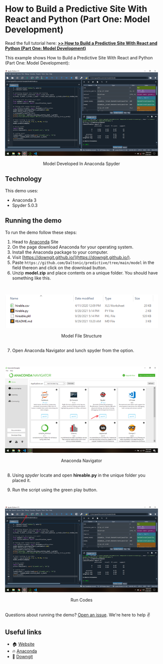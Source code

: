 # How to Build a Predictive Site With React and Python (Part One: Model Development)

Read the full tutorial here: [**>> How to Build a Predictive Site With React and Python (Part One: Model Development)**](https://daltonic.github.io)

This example shows How to Build a Predictive Site With React and Python (Part One: Model Development):

![Model Developed In Anaconda Spyder](../screenshots/model/1.png)
<center><figcaption>Model Developed In Anaconda Spyder</figcaption></center>

## Technology

This demo uses:

- Anaconda 3
- Spyder 5.0.3

## Running the demo

To run the demo follow these steps:

1. Head to [Anaconda](https://www.anaconda.com/products/individual) Site
2. On the page download Anaconda for your operating system.
3. Install the Anaconda package to your computer.
4. Visit [https://downgit.github.io/](https://downgit.github.io/). 
5. Paste ```https://github.com/Daltonic/predictive/tree/main/model``` in the field thereon and click on the download button.
6. Unzip **model.zip** and place contents on a unique folder. You should have something like this.
<br/>

![Model File Structure](../screenshots/model/2.png)
<center><figcaption>Model File Structure</figcaption></center>
<br/>

7. Open Anaconda Navigator and lunch spyder from the option.
<br/>

![Anaconda Navigator](../screenshots/model/3.png)
<center><figcaption>Anaconda Navigator</figcaption></center>
<br/>

8. Using *spyder* locate and open **hireable.py** in the unique folder you placed it.

9. Run the script using the green play button.
<br/>

![Run Codes](../screenshots/model/4.png)
<center><figcaption>Run Codes</figcaption></center>
<br/>

Questions about running the demo? [Open an issue](https://github.com/Daltonic/slack-clone/issues). We're here to help ✌️

## Useful links

- 🏠 [Website](https://daltonic.github.io/)
- 🔥 [Anaconda](https://www.anaconda.com/products/individual/)
- 🔷 [Downgit](https://downgit.github.io/)

